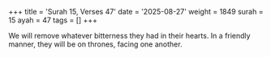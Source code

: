 +++
title = 'Surah 15, Verses 47'
date = '2025-08-27'
weight = 1849
surah = 15
ayah = 47
tags = []
+++

We will remove whatever bitterness they had in their hearts. In a friendly manner, they will be on thrones, facing one another.
